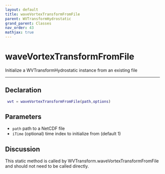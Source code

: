 ```yaml
---
layout: default
title: waveVortexTransformFromFile
parent: WVTransformHydrostatic
grand_parent: Classes
nav_order: 43
mathjax: true
---
```


#  waveVortexTransformFromFile

Initialize a WVTransformHydrostatic instance from an existing file


---

## Declaration
```matlab
 wvt = waveVortexTransformFromFile(path,options)
```
## Parameters
+ `path`  path to a NetCDF file
+ `iTime`  (optional) time index to initialize from (default 1)

## Discussion

  This static method is called by WVTransform.waveVortexTransformFromFile
  and should not need to be called directly.
 
        
